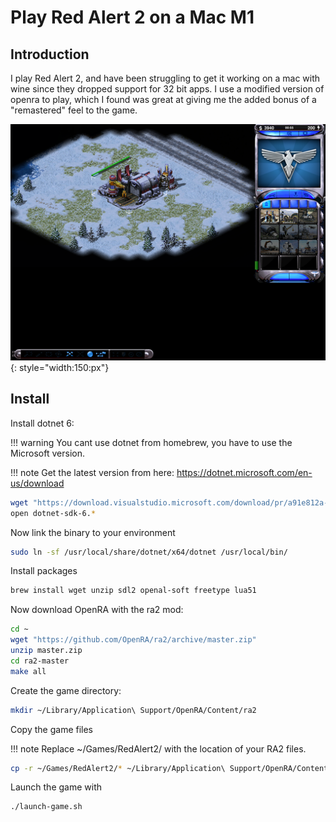 # Play Red Alert 2 on a Mac M1

## Introduction

I play Red Alert 2, and have been struggling to get it working on a mac with wine since they dropped support for 32 bit apps. I use a modified version of openra to play, which I found was great at giving me the added bonus of a "remastered" feel to the game.

![image](./img/ra2_ubuntu.png){: style="width:150:px"}

## Install

Install dotnet 6:

!!! warning
    You cant use dotnet from homebrew, you have to use the Microsoft version.

!!! note
    Get the latest version from here: https://dotnet.microsoft.com/en-us/download

```bash
wget "https://download.visualstudio.microsoft.com/download/pr/a91e812a-f286-4b1b-b050-f9612c4f5ec9/dd24f826e0c99945066987df1f7ec790/dotnet-sdk-6.0.411-osx-x64.pkg"
open dotnet-sdk-6.*
```

Now link the binary to your environment

```bash
sudo ln -sf /usr/local/share/dotnet/x64/dotnet /usr/local/bin/
```

Install packages

```bash
brew install wget unzip sdl2 openal-soft freetype lua51
```

Now download OpenRA with the ra2 mod:

```bash
cd ~
wget "https://github.com/OpenRA/ra2/archive/master.zip"
unzip master.zip
cd ra2-master
make all
```

Create the game directory:

```bash
mkdir ~/Library/Application\ Support/OpenRA/Content/ra2
```

Copy the game files

!!! note
    Replace ~/Games/RedAlert2/ with the location of your RA2 files.

```bash
cp -r ~/Games/RedAlert2/* ~/Library/Application\ Support/OpenRA/Content/ra2/
```

Launch the game with

```bash
./launch-game.sh
```

